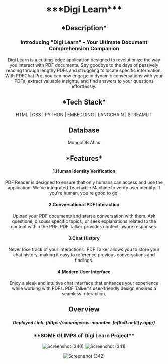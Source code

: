 <div align="center">
  <h1>***Digi Learn***</h1>

  <h2 align="center">*Description* </h2>
<h3>
 Introducing "Digi Learn" - Your Ultimate Document Comprehension Companion</h3>

<p>Digi Learn is a cutting-edge application designed to revolutionize the way you interact with PDF documents. Say goodbye to the days of passively reading through lengthy PDFs and struggling to locate specific information. With PDFChat Pro, you can now engage in dynamic conversations with your PDFs, extract valuable insights, and find answers to your questions effortlessly.</p>

<h2 align="center">*Tech Stack*</h2>
<p align="center">HTML | CSS | PYTHON | EMBEDDING | LANGCHAIN | STREAMLIT</p>

<h2 align="center"> Database </h2>
<p align="center">MongoDB Atlas </p>

<h2 align="center">*Features* </h2>
<h4  align="center">1.Human Identity Verification</h4>
<p display="flex" align-items="left">PDF Reader is designed to ensure that only humans can access and use the application. We've integrated Teachable Machine to verify user identity. If you're human, you're good to go!</p>

<h4  align="center">2.Conversational PDF Interaction</h4>
<p  align="center">Upload your PDF documents and start a conversation with them. Ask questions, discuss specific topics, or seek explanations related to the content within the PDF. PDF Talker provides context-aware responses.</p>

<h4  align="center">3.Chat History</h4>
<p  align="center">Never lose track of your interactions. PDF Talker allows you to store your chat history, making it easy to reference previous conversations and findings.</p>

<h4  align="center">4.Modern User Interface</h4>
<p  align="center">Enjoy a sleek and intuitive chat interface that enhances your experience while working with PDFs. PDF Talker's user-friendly design ensures a seamless interaction.</p>

 <h2 align="center">Overview</h2>
  <h5 align="center">Deployed Link: (https://courageous-manatee-fef8c0.netlify.app/) </h5>


<h3 align="center">**SOME GLIMPS of Digi Learn Project**</h3>

![Screenshot (340)](https://github.com/Venkysanju246/Cosmos-Project/assets/115461797/25c1a096-5e62-4e17-8bef-ba9c70ad8078)
![Screenshot (341)](https://github.com/Venkysanju246/Cosmos-Project/assets/115461797/44a8744a-55a1-4d51-badc-92582c21307c)

![Screenshot (342)](https://github.com/Venkysanju246/Cosmos-Project/assets/115461797/87c1bebc-9a32-4fb6-8ad3-649187d276ca)

</div>
